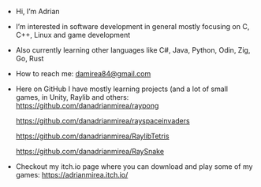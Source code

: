 - Hi, I’m Adrian
- I’m interested in software development in general mostly focusing on C, C++, Linux and game development
- Also currently learning other languages like C#, Java, Python, Odin, Zig, Go, Rust
- How to reach me: damirea84@gmail.com
- Here on GitHub I have mostly learning projects (and a lot of small games, in Unity, Raylib and others:
  https://github.com/danadrianmirea/raypong
  
  https://github.com/danadrianmirea/rayspaceinvaders
  
  https://github.com/danadrianmirea/RaylibTetris
  
  https://github.com/danadrianmirea/RaySnake
  
- Checkout my itch.io page where you can download and play some of my games: https://adrianmirea.itch.io/

